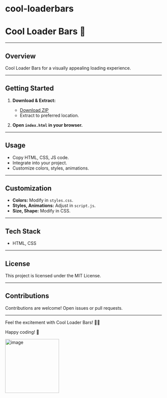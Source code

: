 # cool-loaderbars

# Cool Loader Bars 🚀

---

## Overview

Cool Loader Bars for a visually appealing loading experience.

---

## Getting Started

1. **Download & Extract:**
   - [Download ZIP](#)
   - Extract to preferred location.

2. **Open `index.html` in your browser.**

---

## Usage

- Copy HTML, CSS, JS code.
- Integrate into your project.
- Customize colors, styles, animations.

---

## Customization

- **Colors:** Modify in `styles.css`.
- **Styles, Animations:** Adjust in `script.js`.
- **Size, Shape:** Modify in CSS.

---

## Tech Stack

- HTML, CSS

---

## License

This project is licensed under the MIT License.

---

## Contributions

Contributions are welcome! Open issues or pull requests.

---

Feel the excitement with Cool Loader Bars! 🚀🔄

Happy coding! 🌟

<img width="173" alt="image" src="https://github.com/elijahgummer/cool-loaderbars/assets/96103526/c5685923-7154-490c-a1b1-e7478e07564f">




